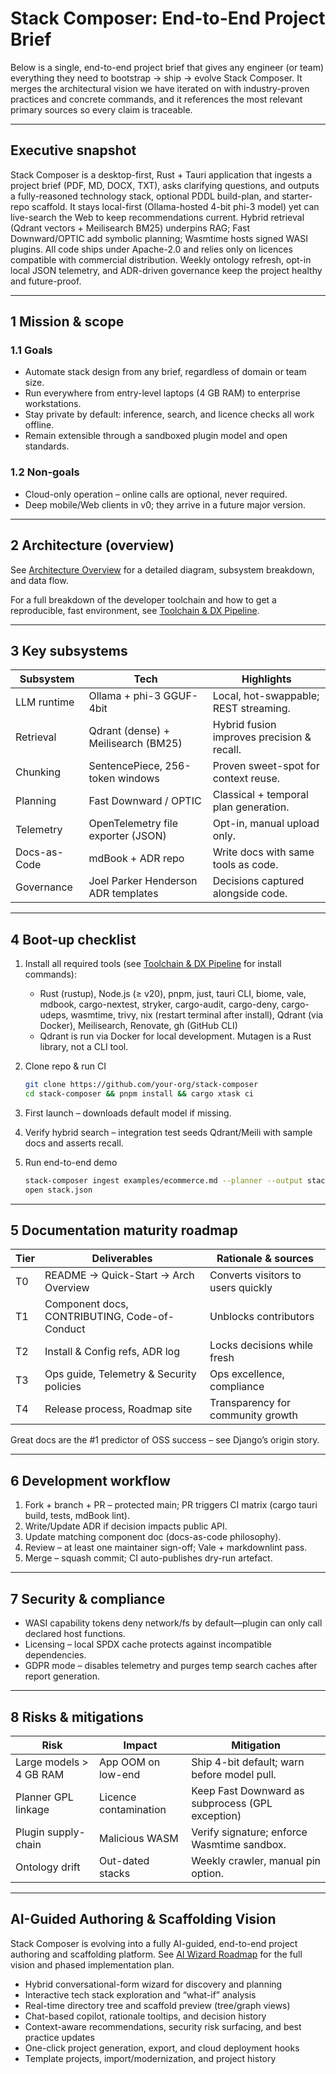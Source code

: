 # Stack Composer: End-to-End Project Brief

Below is a single, end-to-end project brief that gives any engineer (or team) everything they need to bootstrap → ship → evolve Stack Composer. It merges the architectural vision we have iterated on with industry-proven practices and concrete commands, and it references the most relevant primary sources so every claim is traceable.

---

## Executive snapshot

Stack Composer is a desktop-first, Rust + Tauri application that ingests a project brief (PDF, MD, DOCX, TXT), asks clarifying questions, and outputs a fully-reasoned technology stack, optional PDDL build-plan, and starter-repo scaffold.
It stays local-first (Ollama-hosted 4-bit phi-3 model) yet can live-search the Web to keep recommendations current.
Hybrid retrieval (Qdrant vectors + Meilisearch BM25) underpins RAG; Fast Downward/OPTIC add symbolic planning; Wasmtime hosts signed WASI plugins.
All code ships under Apache-2.0 and relies only on licences compatible with commercial distribution.
Weekly ontology refresh, opt-in local JSON telemetry, and ADR-driven governance keep the project healthy and future-proof.

---

## 1 Mission & scope

### 1.1 Goals

- Automate stack design from any brief, regardless of domain or team size.
- Run everywhere from entry-level laptops (4 GB RAM) to enterprise workstations.
- Stay private by default: inference, search, and licence checks all work offline.
- Remain extensible through a sandboxed plugin model and open standards.

### 1.2 Non-goals

- Cloud-only operation – online calls are optional, never required.
- Deep mobile/Web clients in v0; they arrive in a future major version.

---

## 2 Architecture (overview)

See [Architecture Overview](docs/architecture-overview.md) for a detailed diagram, subsystem breakdown, and data flow.

For a full breakdown of the developer toolchain and how to get a reproducible, fast environment, see [Toolchain & DX Pipeline](docs/toolchain.md).

---

## 3 Key subsystems

| Subsystem    | Tech                                | Highlights                                 |
| ------------ | ----------------------------------- | ------------------------------------------ |
| LLM runtime  | Ollama + phi-3 GGUF-4bit            | Local, hot-swappable; REST streaming.      |
| Retrieval    | Qdrant (dense) + Meilisearch (BM25) | Hybrid fusion improves precision & recall. |
| Chunking     | SentencePiece, 256-token windows    | Proven sweet-spot for context reuse.       |
| Planning     | Fast Downward / OPTIC               | Classical + temporal plan generation.      |
| Telemetry    | OpenTelemetry file exporter (JSON)  | Opt-in, manual upload only.                |
| Docs-as-Code | mdBook + ADR repo                   | Write docs with same tools as code.        |
| Governance   | Joel Parker Henderson ADR templates | Decisions captured alongside code.         |

---

## 4 Boot-up checklist

1. Install all required tools (see [Toolchain & DX Pipeline](docs/toolchain.md) for install commands):

   - Rust (rustup), Node.js (≥ v20), pnpm, just, tauri CLI, biome, vale, mdbook, cargo-nextest, stryker, cargo-audit, cargo-deny, cargo-udeps, wasmtime, trivy, nix (restart terminal after install), Qdrant (via Docker), Meilisearch, Renovate, gh (GitHub CLI)
   - Qdrant is run via Docker for local development. Mutagen is a Rust library, not a CLI tool.

2. Clone repo & run CI

   ```sh
   git clone https://github.com/your-org/stack-composer
   cd stack-composer && pnpm install && cargo xtask ci
   ```

3. First launch – downloads default model if missing.

4. Verify hybrid search – integration test seeds Qdrant/Meili with sample docs and asserts recall.

5. Run end-to-end demo

   ```sh
   stack-composer ingest examples/ecommerce.md --planner --output stack.json
   open stack.json
   ```

---

## 5 Documentation maturity roadmap

| Tier | Deliverables                                  | Rationale & sources                |
| ---- | --------------------------------------------- | ---------------------------------- |
| T0   | README → Quick-Start → Arch Overview          | Converts visitors to users quickly |
| T1   | Component docs, CONTRIBUTING, Code-of-Conduct | Unblocks contributors              |
| T2   | Install & Config refs, ADR log                | Locks decisions while fresh        |
| T3   | Ops guide, Telemetry & Security policies      | Ops excellence, compliance         |
| T4   | Release process, Roadmap site                 | Transparency for community growth  |

Great docs are the #1 predictor of OSS success – see Django’s origin story.

---

## 6 Development workflow

1. Fork + branch + PR – protected main; PR triggers CI matrix (cargo tauri build, tests, mdBook lint).
2. Write/Update ADR if decision impacts public API.
3. Update matching component doc (docs-as-code philosophy).
4. Review – at least one maintainer sign-off; Vale + markdownlint pass.
5. Merge – squash commit; CI auto-publishes dry-run artefact.

---

## 7 Security & compliance

- WASI capability tokens deny network/fs by default—plugin can only call declared host functions.
- Licensing – local SPDX cache protects against incompatible dependencies.
- GDPR mode – disables telemetry and purges temp search caches after report generation.

---

## 8 Risks & mitigations

| Risk                    | Impact                | Mitigation                                       |
| ----------------------- | --------------------- | ------------------------------------------------ |
| Large models > 4 GB RAM | App OOM on low-end    | Ship 4-bit default; warn before model pull.      |
| Planner GPL linkage     | Licence contamination | Keep Fast Downward as subprocess (GPL exception) |
| Plugin supply-chain     | Malicious WASM        | Verify signature; enforce Wasmtime sandbox.      |
| Ontology drift          | Out-dated stacks      | Weekly crawler, manual pin option.               |

---

## AI-Guided Authoring & Scaffolding Vision

Stack Composer is evolving into a fully AI-guided, end-to-end project authoring and scaffolding platform. See [AI Wizard Roadmap](docs/src/architecture-and-component-guides/ai-wizard-roadmap.md) for the full vision and phased implementation plan.

- Hybrid conversational-form wizard for discovery and planning
- Interactive tech stack exploration and “what-if” analysis
- Real-time directory tree and scaffold preview (tree/graph views)
- Chat-based copilot, rationale tooltips, and decision history
- Context-aware recommendations, security risk surfacing, and best practice updates
- One-click project generation, export, and cloud deployment hooks
- Template projects, import/modernization, and project history
